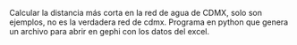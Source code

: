 Calcular la distancia más corta en la red de agua de CDMX, solo son ejemplos, no es la verdadera red de cdmx.
Programa en python que genera un archivo para abrir en  gephi con los datos del excel.
